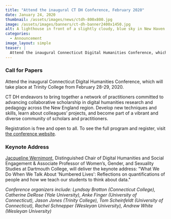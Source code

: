 ```yaml
---
title: "Attend the inaugural CT DH Conference, February 2020"
date: January 24, 2020
thumbnail: /assets/images/news/ctdh-800x800.jpg
image: /assets/images/banners/ct-dh-banner2400x1450.jpg
alt: A lighthouse in front of a slightly cloudy, blue sky in New Haven
categories:
  - Announcement
image_layout: simple
teaser: |
  Attend the inaugural Connecticut Digital Humanities Conference, which will take place at Trinity College from February 28-29, 2020. CT DH endeavors to bring together a network of practitioners committed to advancing collaborative scholarship in digital humanities research and pedagogy across the New England region. 
---
```


### Call for Papers
Attend the inaugural Connecticut Digital Humanities Conference, which will take place at Trinity College from February 28-29, 2020. 

CT DH endeavors to bring together a network of practitioners committed to advancing collaborative scholarship in digital humanities research and pedagogy across the New England region. Develop new techniques and skills, learn about colleagues’ projects, and become part of a vibrant and diverse community of scholars and practitioners.

Registration is free and open to all. To see the full program and register, visit <a href='https://ctdh.io/program/' target='_blank'>the conference website</a>.

### Keynote Address
<a href='https://jwernimont.com/' target='_blank'>Jacqueline Wernimont</a>, Distinguished Chair of Digital Humanities and Social Engagement & Associate Professor of Women’s, Gender, and Sexuality Studies at Dartmouth College, will deliver the keynote address: "What We Do When We Talk About 'Numbered Lives': Reflections on quantifications of people and how we teach our students to think about data."
 
*Conference organizers include: Lyndsay Bratton (Connecticut College), Catherine DeRose (Yale University), Anke Finger (University of Connecticut), Jason Jones (Trinity College), Tom Scheinfeldt (University of Connecticut), Rachel Schnepper (Wesleyan University), Andrew White (Wesleyan University)*
